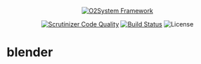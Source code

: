 <div align="center" markdown="1">

[![O2System Framework](https://o2system.id/assets/img/logo/logo-200px.png?logo)](http://o2system.id)

[![Scrutinizer Code Quality](https://scrutinizer-ci.com/g/o2system/blender/badges/quality-score.png?b=master)](https://scrutinizer-ci.com/g/o2system/blender/?branch=master)
[![Build Status](https://scrutinizer-ci.com/g/o2system/blender/badges/build.png?b=master)](https://scrutinizer-ci.com/g/o2system/blender/build-status/master)
![License](https://img.shields.io/github/license/o2system/blender.svg)
</div>

# blender